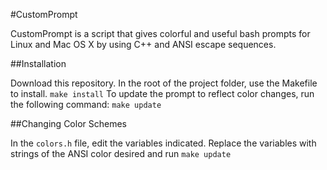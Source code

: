 #CustomPrompt

CustomPrompt is a script that gives colorful and useful bash prompts
for Linux and Mac OS X by using C++ and ANSI escape sequences.

##Installation

Download this repository. In the root of the project folder, use the 
Makefile to install.
`make install`
To update the prompt to reflect color changes, run the following command:
`make update`

##Changing Color Schemes

In the `colors.h` file, edit the variables indicated. Replace the variables
with strings of the ANSI color desired and run `make update`
